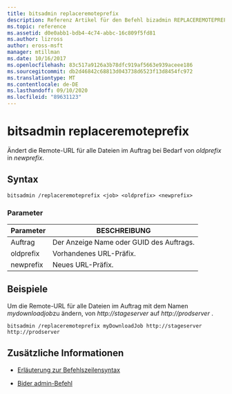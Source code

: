 ```yaml
---
title: bitsadmin replaceremoteprefix
description: Referenz Artikel für den Befehl bizadmin REPLACEREMOTEPREFIX, der die Remote-URL für alle Dateien im Auftrag von *oldprefix* in *newprefix*ändert, wenn erforderlich.
ms.topic: reference
ms.assetid: d0e0abb1-bdb4-4c74-abbc-16c809f5fd81
ms.author: lizross
author: eross-msft
manager: mtillman
ms.date: 10/16/2017
ms.openlocfilehash: 83c517a9126a3b78dfc919af5663e939aceee186
ms.sourcegitcommit: db2d46842c68813d043738d6523f13d8454fc972
ms.translationtype: MT
ms.contentlocale: de-DE
ms.lasthandoff: 09/10/2020
ms.locfileid: "89631123"
---
```

# <a name="bitsadmin-replaceremoteprefix"></a>bitsadmin replaceremoteprefix

Ändert die Remote-URL für alle Dateien im Auftrag bei Bedarf von *oldprefix* in *newprefix*.

## <a name="syntax"></a>Syntax

```
bitsadmin /replaceremoteprefix <job> <oldprefix> <newprefix>
```

### <a name="parameters"></a>Parameter

| Parameter | BESCHREIBUNG |
| -------------- | -------------- |
| Auftrag | Der Anzeige Name oder GUID des Auftrags. |
| oldprefix | Vorhandenes URL-Präfix. |
| newprefix | Neues URL-Präfix. |

## <a name="examples"></a>Beispiele

Um die Remote-URL für alle Dateien im Auftrag mit dem Namen *mydownloadjob*zu ändern, von *http://stageserver* auf *http://prodserver* .

```
bitsadmin /replaceremoteprefix myDownloadJob http://stageserver http://prodserver
```

## <a name="additional-information"></a>Zusätzliche Informationen

- [Erläuterung zur Befehlszeilensyntax](command-line-syntax-key.md)

- [Bider admin-Befehl](bitsadmin.md)
